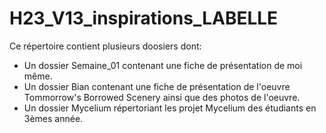 # H23_V13_inspirations_LABELLE

Ce répertoire contient plusieurs doosiers dont:
* Un dossier Semaine_01 contenant une fiche de présentation de moi même.
* Un dossier Bian contenant une fiche de présentation de l'oeuvre Tommorrow's Borrowed Scenery ainsi que des photos de l'oeuvre.
* Un dossier Mycelium répertoriant les projet Mycelium des étudiants en 3èmes année.
